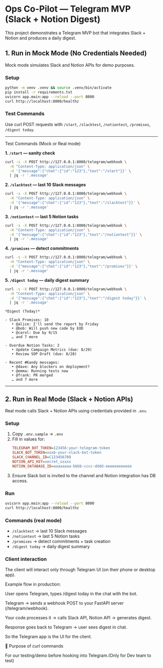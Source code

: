 # Ops Co-Pilot — Telegram MVP (Slack + Notion Digest)

This project demonstrates a Telegram MVP bot that integrates Slack + Notion and produces a daily digest.

## 1. Run in Mock Mode (No Credentials Needed)
Mock mode simulates Slack and Notion APIs for demo purposes.

### Setup
```bash
python -m venv .venv && source .venv/bin/activate
pip install -r requirements.txt
uvicorn app.main:app --reload --port 8000
curl http://localhost:8000/healthz
```

### Test Commands
Use curl POST requests with `/start`, `/slacktest`, `/notiontest`, `/promises`, `/digest today`.

---

Test Commands (Mock or Real mode)

**1. `/start` — sanity check**

```bash
curl -s -X POST http://127.0.0.1:8000/telegram/webhook \
  -H "Content-Type: application/json" \
  -d '{"message":{"chat":{"id":"123"},"text":"/start"}}' \
  | jq -r '.message'
```

**2. `/slacktest` — last 10 Slack messages**

```bash
curl -s -X POST http://127.0.0.1:8000/telegram/webhook \
  -H "Content-Type: application/json" \
  -d '{"message":{"chat":{"id":"123"},"text":"/slacktest"}}' \
  | jq -r '.message'
```

**3. `/notiontest` — last 5 Notion tasks**

```bash
curl -s -X POST http://127.0.0.1:8000/telegram/webhook \
  -H "Content-Type: application/json" \
  -d '{"message":{"chat":{"id":"123"},"text":"/notiontest"}}' \
  | jq -r '.message'
```

**4. `/promises` — detect commitments**

```bash
curl -s -X POST http://127.0.0.1:8000/telegram/webhook \
  -H "Content-Type: application/json" \
  -d '{"message":{"chat":{"id":"123"},"text":"/promises"}}' \
  | jq -r '.message'
```

**5. `/digest today` — daily digest summary**

```bash
curl -s -X POST http://127.0.0.1:8000/telegram/webhook \
  -H "Content-Type: application/json" \
  -d '{"message":{"chat":{"id":"123"},"text":"/digest today"}}' \
  | jq -r '.message'
```

```
*Digest (Today)*

- Slack Promises: 10
   • @alice: I'll send the report by Friday
   • @bob: Will push new code by EOD
   • @carol: Due by 9/15
   … and 7 more

- Overdue Notion Tasks: 2
   • Update Campaign Metrics (due: 8/29)
   • Review SOP Draft (due: 8/28)

- Recent #Kandy messages:
   • @dave: Any blockers on deployment?
   • @emma: Running tests now
   • @frank: PR merged 
   … and 7 more
```

---




## 2. Run in Real Mode (Slack + Notion APIs)
Real mode calls Slack + Notion APIs using credentials provided in `.env`.

### Setup
1. Copy `.env.sample` → `.env`
2. Fill in values for:
   ```ini
   TELEGRAM_BOT_TOKEN=123456:your-telegram-token
   SLACK_BOT_TOKEN=xoxb-your-slack-bot-token
   SLACK_CHANNEL_ID=C123456789
   NOTION_API_KEY=secret_xxxxx
   NOTION_DATABASE_ID=aaaaaaaa-bbbb-cccc-dddd-eeeeeeeeeeee
   ```
3. Ensure Slack bot is invited to the channel and Notion integration has DB access.

### Run
```bash
uvicorn app.main:app --reload --port 8000
curl http://localhost:8000/healthz
```

### Commands (real mode)
- `/slacktest` → last 10 Slack messages
- `/notiontest` → last 5 Notion tasks
- `/promises` → detect commitments + task creation
- `/digest today` → daily digest summary

### Client interaction
The client will interact only through Telegram UI (on their phone or desktop app).

Example flow in production:

User opens Telegram, types /digest today in the chat with the bot.

Telegram → sends a webhook POST to your FastAPI server (/telegram/webhook).

Your code processes it → calls Slack API, Notion API → generates digest.

Response goes back to Telegram → user sees digest in chat.

So the Telegram app is the UI for the client.

🔹 Purpose of curl commands

For our testing/demo before hooking into Telegram.(Only for Dev team to test)
